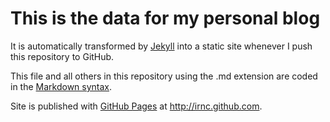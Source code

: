# This is the data for my personal blog

It is automatically transformed by [Jekyll][] into a static site whenever I
push this repository to GitHub.

[Jekyll]: https://github.com/mojombo/jekyll

This file and all others in this repository using the .md extension are coded
in the [Markdown syntax](http://daringfireball.net/projects/markdown/syntax).

Site is published with [GitHub Pages][] at http://irnc.github.com.

[GitHub Pages]: http://pages.github.com
